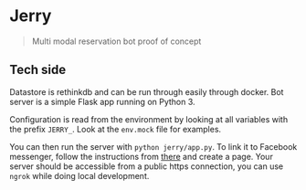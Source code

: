 # Jerry

> Multi modal reservation bot proof of concept

## Tech side

Datastore is rethinkdb and can be run through easily through docker.
Bot server is a simple Flask app running on Python 3.

Configuration is read from the environment by looking at all variables with the prefix `JERRY_`. Look at the `env.mock` file for examples.

You can then run the server with `python jerry/app.py`. To link it to Facebook messenger, follow the instructions from [there](https://developers.facebook.com/blog/post/2016/04/12/bots-for-messenger/) and create a page. Your server should be accessible from a public https connection, you can use `ngrok` while doing local development.
